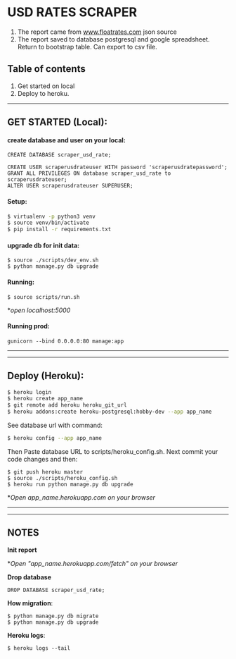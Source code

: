 # USD RATES SCRAPER
1. The report came from www.floatrates.com json source
2. The report saved to database postgresql and google spreadsheet. Return to bootstrap table. Can export to csv file. 


## Table of contents
1. Get started on local
2. Deploy to heroku.

<hr>

## GET STARTED (Local):
#### create database and user on your local: 
```
CREATE DATABASE scraper_usd_rate;

CREATE USER scraperusdrateuser WITH password 'scraperusdratepassword';
GRANT ALL PRIVILEGES ON database scraper_usd_rate to scraperusdrateuser;
ALTER USER scraperusdrateuser SUPERUSER;
```


#### Setup:
```sh
$ virtualenv -p python3 venv
$ source venv/bin/activate
$ pip install -r requirements.txt
```

#### upgrade db for init data:
```
$ source ./scripts/dev_env.sh
$ python manage.py db upgrade
```


#### Running:
```
$ source scripts/run.sh
```
**open localhost:5000*

#### Running prod: 
```
gunicorn --bind 0.0.0.0:80 manage:app
```
<hr><hr>

## Deploy (Heroku):

```sh
$ heroku login
$ heroku create app_name
$ git remote add heroku heroku_git_url
$ heroku addons:create heroku-postgresql:hobby-dev --app app_name
```

See database url with command:
```sh
$ heroku config --app app_name
```
Then Paste database URL to scripts/heroku_config.sh. Next commit your code changes and then:

```shell script
$ git push heroku master
$ source ./scripts/heroku_config.sh
$ heroku run python manage.py db upgrade
```
**Open app_name.herokuapp.com on your browser*

<hr><hr>

## NOTES
**Init report**

**Open "app_name.herokuapp.com/fetch" on your browser*


**Drop database**
```shell script
DROP DATABASE scraper_usd_rate;
```

**How migration**:
```
$ python manage.py db migrate
$ python manage.py db upgrade
```

**Heroku logs**:
```
$ heroku logs --tail
```

